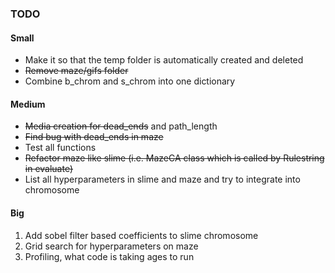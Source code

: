 ### TODO

#### Small
- Make it so that the temp folder is automatically created and deleted
- ~~Remove maze/gifs folder~~
- Combine b_chrom and s_chrom into one dictionary

#### Medium
- ~~Media creation for dead_ends~~ and path_length
- ~~Find bug with dead_ends in maze~~
- Test all functions
- ~~Refactor maze like slime (i.e. MazeCA class which is called by Rulestring in evaluate)~~
- List all hyperparameters in slime and maze and try to integrate into chromosome

#### Big
1) Add sobel filter based coefficients to slime chromosome
2) Grid search for hyperparameters on maze
3) Profiling, what code is taking ages to run